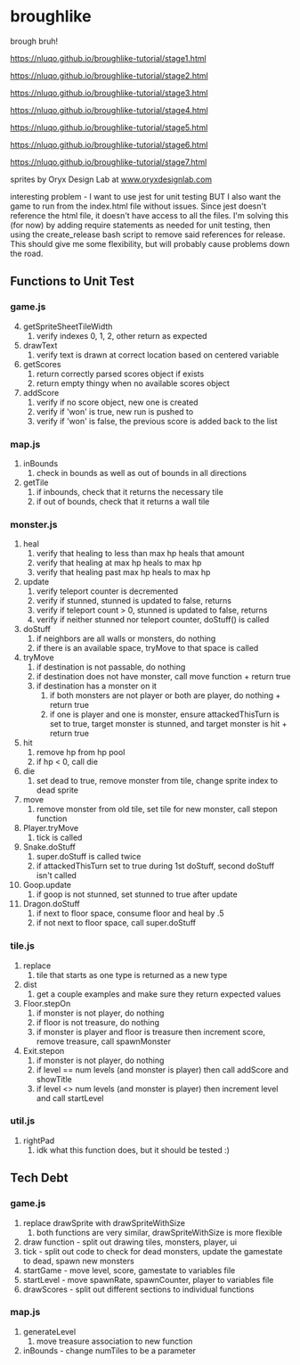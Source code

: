 # broughlike

brough bruh!

https://nluqo.github.io/broughlike-tutorial/stage1.html

https://nluqo.github.io/broughlike-tutorial/stage2.html

https://nluqo.github.io/broughlike-tutorial/stage3.html

https://nluqo.github.io/broughlike-tutorial/stage4.html

https://nluqo.github.io/broughlike-tutorial/stage5.html

https://nluqo.github.io/broughlike-tutorial/stage6.html

https://nluqo.github.io/broughlike-tutorial/stage7.html

sprites by Oryx Design Lab at www.oryxdesignlab.com

interesting problem - I want to use jest for unit testing BUT I also want
the game to run from the index.html file without issues. Since jest doesn't
reference the html file, it doesn't have access to all the files.
I'm solving this (for now) by adding require statements as needed for unit testing, then using the create_release bash script to remove said references for release. This should give me some flexibility, but will probably cause problems down the road.

## Functions to Unit Test

### game.js

4. getSpriteSheetTileWidth
    1. verify indexes 0, 1, 2, other return as expected
5. drawText
    1. verify text is drawn at correct location based on centered variable
6. getScores
    1. return correctly parsed scores object if exists
    2. return empty thingy when no available scores object
7. addScore
    1. verify if no score object, new one is created
    2. verify if 'won' is true, new run is pushed to
    3. verify if 'won' is false, the previous score is added back to the list

### map.js

1. inBounds
    1. check in bounds as well as out of bounds in all directions
2. getTile
    1. if inbounds, check that it returns the necessary tile
    2. if out of bounds, check that it returns a wall tile

### monster.js

1. heal
    1. verify that healing to less than max hp heals that amount
    2. verify that healing at max hp heals to max hp
    3. verify that healing past max hp heals to max hp
2. update
    1. verify teleport counter is decremented
    2. verify if stunned, stunned is updated to false, returns
    3. verify if teleport count > 0, stunned is updated to false, returns
    4. verify if neither stunned nor teleport counter, doStuff() is called
3. doStuff
    1. if neighbors are all walls or monsters, do nothing
    2. if there is an available space, tryMove to that space is called
4. tryMove
    1. if destination is not passable, do nothing
    2. if destination does not have monster, call move function + return true
    3. if destination has a monster on it
        1. if both monsters are not player or both are player, do nothing + return true
        2. if one is player and one is monster, ensure attackedThisTurn is set to true, target monster is stunned, and target monster is hit + return true
5. hit
    1. remove hp from hp pool
    2. if hp < 0, call die
6. die
    1. set dead to true, remove monster from tile, change sprite index to dead sprite
7. move
    1. remove monster from old tile, set tile for new monster, call stepon function
8. Player.tryMove
    1. tick is called
9. Snake.doStuff
    1. super.doStuff is called twice
    2. if attackedThisTurn set to true during 1st doStuff, second doStuff isn't called
10. Goop.update
    1. if goop is not stunned, set stunned to true after update
11. Dragon.doStuff
    1. if next to floor space, consume floor and heal by .5
    2. if not next to floor space, call super.doStuff

### tile.js

1. replace
    1. tile that starts as one type is returned as a new type
2. dist
    1. get a couple examples and make sure they return expected values
3. Floor.stepOn
    1. if monster is not player, do nothing
    2. if floor is not treasure, do nothing
    3. if monster is player and floor is treasure then increment score, remove treasure, call spawnMonster
4. Exit.stepon
    1. if monster is not player, do nothing
    2. if level == num levels (and monster is player) then call addScore and showTitle
    3. if level <> num levels (and monster is player) then increment level and call startLevel

### util.js

1. rightPad
    1. idk what this function does, but it should be tested :)


## Tech Debt

### game.js

1. replace drawSprite with drawSpriteWithSize
    1. both functions are very similar, drawSpriteWithSize is more flexible
2. draw function - split out drawing tiles, monsters, player, ui
3. tick - split out code to check for dead monsters, update the gamestate to dead, spawn new monsters
4. startGame - move level, score, gamestate to variables file
5. startLevel - move spawnRate, spawnCounter, player to variables file
6. drawScores - split out different sections to individual functions

### map.js

1. generateLevel
    1. move treasure association to new function
2. inBounds - change numTiles to be a parameter